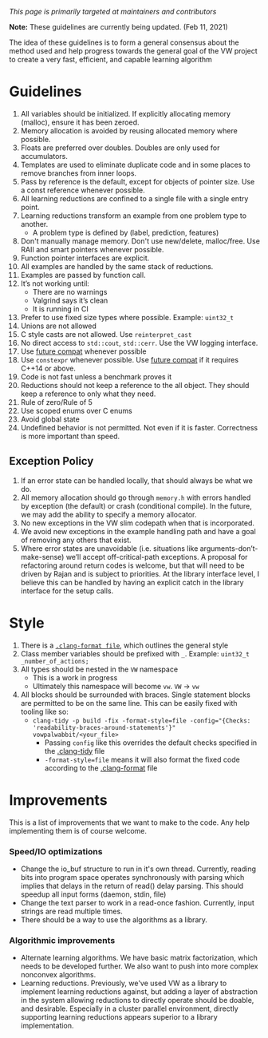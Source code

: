 _This page is primarily targeted at maintainers and contributors_ 

**Note:** These guidelines are currently being updated. (Feb 11, 2021)

The idea of these guidelines is to form a general consensus about the method used and help progress towards the general goal of the VW project to create a very fast, efficient, and capable learning algorithm

# Guidelines

1. All variables should be initialized. If explicitly allocating memory (malloc), ensure it has been zeroed.
2. Memory allocation is avoided by reusing allocated memory where possible. 
3. Floats are preferred over doubles.   Doubles are only used for accumulators.
4. Templates are used to eliminate duplicate code and in some places to remove branches from inner loops.
5. Pass by reference is the default, except for objects of pointer size. Use a const reference whenever possible.
6. All learning reductions are confined to a single file with a single entry point. 
7. Learning reductions transform an example from one problem type to another.  
    * A problem type is defined by (label, prediction, features)
8. Don't manually manage memory. Don't use new/delete, malloc/free. Use RAII and smart pointers whenever possible.
9. Function pointer interfaces are explicit.
10. All examples are handled by the same stack of reductions.  
11. Examples are passed by function call.  
12. It’s not working until:
    - There are no warnings
    - Valgrind says it’s clean
    - It is running in CI
13. Prefer to use fixed size types where possible. Example: `uint32_t`
14. Unions are not allowed
15. C style casts are not allowed. Use `reinterpret_cast`
16. No direct access to `std::cout`, `std::cerr`. Use the VW logging interface.
17. Use [future compat](https://github.com/VowpalWabbit/vowpal_wabbit/blob/master/explore/future_compat.h) whenever possible
18. Use `constexpr` whenever possible. Use [future compat](https://github.com/VowpalWabbit/vowpal_wabbit/blob/master/explore/future_compat.h) if it requires C++14 or above.
19. Code is not fast unless a benchmark proves it
20. Reductions should not keep a reference to the all object. They should keep a reference to only what they need.
21. Rule of zero/Rule of 5
22. Use scoped enums over C enums
23. Avoid global state
24. Undefined behavior is not permitted. Not even if it is faster. Correctness is more important than speed.

## Exception Policy
1. If an error state can be handled locally, that should always be what we do.  
2. All memory allocation should go through `memory.h` with errors handled by exception (the default) or crash (conditional compile).  In the future, we may add the ability to specify a memory allocator.
3. No new exceptions in the VW slim codepath when that is incorporated.  
4. We avoid new exceptions in the example handling path and have a goal of removing any others that exist. 
5. Where error states are unavoidable (i.e. situations like arguments-don’t-make-sense) we’ll accept off-critical-path exceptions.  A proposal for refactoring around return codes is welcome, but that will need to be driven by Rajan and is subject to priorities.  At the library interface level, I believe this can be handled by having an explicit catch in the library interface for the setup calls.

# Style
1. There is a [`.clang-format file`](https://github.com/VowpalWabbit/vowpal_wabbit/blob/master/.clang-format), which outlines the general style
2. Class member variables should be prefixed with `_`. Example: `uint32_t _number_of_actions;`
3. All types should be nested in the `VW` namespace
    - This is a work in progress
    - Ultimately this namespace will become `vw`. `VW` -> `vw`
4. All blocks should be surrounded with braces. Single statement blocks are permitted to be on the same line. This can be easily fixed with tooling like so:
    - `clang-tidy -p build -fix -format-style=file -config="{Checks: 'readability-braces-around-statements'}" vowpalwabbit/<your_file>`
        - Passing `config` like this overrides the default checks specified in the [.clang-tidy](https://github.com/VowpalWabbit/vowpal_wabbit/blob/master/.clang-tidy) file
        - `-format-style=file` means it will also format the fixed code according to the [.clang-format](https://github.com/VowpalWabbit/vowpal_wabbit/blob/master/.clang-format) file

# Improvements

This is a list of improvements that we want to make to the code.  Any help implementing them is of course welcome.  

### Speed/IO optimizations
- Change the io_buf structure to run in it's own thread.  Currently, reading bits into program space operates synchronously with parsing which implies that delays in the return of read() delay parsing.  This should speedup all input forms (daemon, stdin, file)
- Change the text parser to work in a read-once fashion.  Currently, input strings are read multiple times.
- There should be a way to use the algorithms as a library.

### Algorithmic improvements
- Alternate learning algorithms.  We have basic matrix factorization, which needs to be developed further.  We also want to push into more complex nonconvex algorithms.
- Learning reductions.  Previously, we've used VW as a library to implement learning reductions against, but adding a layer of abstraction in the system allowing reductions to directly operate should be doable, and desirable.  Especially in a cluster parallel environment, directly supporting learning reductions appears superior to a library implementation.

